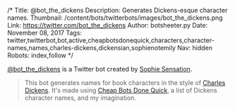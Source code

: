 /*
Title: @bot_the_dickens
Description: Generates Dickens-esque character names.
Thumbnail: /content/bots/twitterbots/images/bot_the_dickens.png
Link: https://twitter.com/bot_the_dickens
Author: botsheeter.py
Date: November 08, 2017
Tags: twitter,twitterbot,bot,active,cheapbotsdonequick,characters,character-names,names,charles-dickens,dickensian,sophienotemily
Nav: hidden
Robots: index,follow
*/

[@bot_the_dickens](https://twitter.com/bot_the_dickens) is a Twitter bot created by [Sophie Sensation](https://twitter.com/sophienotemily). 

> This bot generates names for book characters in the style of [Charles Dickens](https://en.wikipedia.org/wiki/Charles_Dickens). It's made using [Cheap Bots Done Quick](/tag/cheapbotsdonequick/), a list of Dickens character names, and my imagination.
